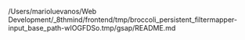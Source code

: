 /Users/marioluevanos/Web Development/_8thmind/frontend/tmp/broccoli_persistent_filtermapper-input_base_path-wIOGFDSo.tmp/gsap/README.md